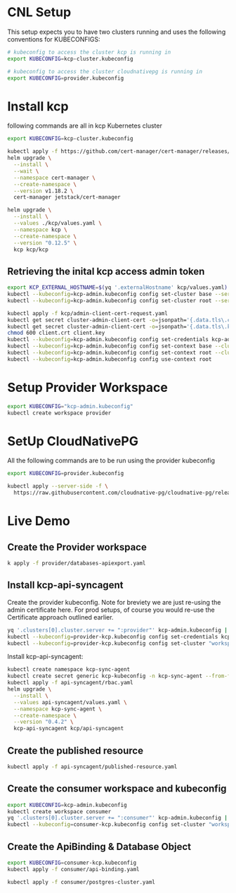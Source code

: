 # CNL Setup

This setup expects you to have two clusters running and uses the following conventions for KUBECONFIGS:

```sh
# kubeconfig to access the cluster kcp is running in
export KUBECONFIG=kcp-cluster.kubeconfig

# kubeconfig to access the cluster cloudnativepg is running in
export KUBECONFIG=provider.kubeconfig
```

# Install kcp

following commands are all in kcp Kubernetes cluster

```sh
export KUBECONFIG=kcp-cluster.kubeconfig
```

```sh
kubectl apply -f https://github.com/cert-manager/cert-manager/releases/download/v1.18.2/cert-manager.crds.yaml
helm upgrade \
  --install \
  --wait \
  --namespace cert-manager \
  --create-namespace \
  --version v1.18.2 \
  cert-manager jetstack/cert-manager
```

```sh
helm upgrade \
  --install \
  --values ./kcp/values.yaml \
  --namespace kcp \
  --create-namespace \
  --version "0.12.5" \
  kcp kcp/kcp
```

## Retrieving the inital kcp access admin token

```sh
export KCP_EXTERNAL_HOSTNAME=$(yq '.externalHostname' kcp/values.yaml)
kubectl --kubeconfig=kcp-admin.kubeconfig config set-cluster base --server https://$KCP_EXTERNAL_HOSTNAME:8443 --certificate-authority=ca.crt
kubectl --kubeconfig=kcp-admin.kubeconfig config set-cluster root --server https://$KCP_EXTERNAL_HOSTNAME:8443/clusters/root --certificate-authority=ca.crt
```

```sh
kubectl apply -f kcp/admin-client-cert-request.yaml
kubectl get secret cluster-admin-client-cert -o=jsonpath='{.data.tls\.crt}' | base64 -d > client.crt
kubectl get secret cluster-admin-client-cert -o=jsonpath='{.data.tls\.key}' | base64 -d > client.key
chmod 600 client.crt client.key
kubectl --kubeconfig=kcp-admin.kubeconfig config set-credentials kcp-admin --client-certificate=client.crt --client-key=client.key --embed-certs=true
kubectl --kubeconfig=kcp-admin.kubeconfig config set-context base --cluster=base --user=kcp-admin
kubectl --kubeconfig=kcp-admin.kubeconfig config set-context root --cluster=root --user=kcp-admin
kubectl --kubeconfig=kcp-admin.kubeconfig config use-context root
```

# Setup Provider Workspace

```sh
export KUBECONFIG="kcp-admin.kubeconfig"
kubectl create workspace provider
```

# SetUp CloudNativePG 

All the following commands are to be run using the provider kubeconfig

```sh
export KUBECONFIG=provider.kubeconfig
```

```sh
kubectl apply --server-side -f \
  https://raw.githubusercontent.com/cloudnative-pg/cloudnative-pg/release-1.27/releases/cnpg-1.27.0.yaml
```

# Live Demo

## Create the Provider workspace

```sh
k apply -f provider/databases-apiexport.yaml
```

## Install kcp-api-syncagent

Create the provider kubeconfig. Note for breviety we are just re-using the admin certificate here.
For prod setups, of course you would re-use the Certificate approach outlined earlier.

```sh
yq '.clusters[0].cluster.server += ":provider"' kcp-admin.kubeconfig | sed 's/admin-kcp/provider-kcp/g' > provider-kcp.kubeconfig
kubectl --kubeconfig=provider-kcp.kubeconfig config set-credentials kcp-admin --client-key=client.key --client-certificate=client.crt --embed-certs=true
kubectl --kubeconfig=provider-kcp.kubeconfig config set-cluster "workspace.kcp.io/current" --server https://$KCP_EXTERNAL_HOSTNAME:8443/clusters/root:provider --certificate-authority=ca.crt --embed-certs=true
```

Install kcp-api-syncagent:

```sh
kubectl create namespace kcp-sync-agent
kubectl create secret generic kcp-kubeconfig -n kcp-sync-agent --from-file=kubeconfig=provider-kcp.kubeconfig
kubectl apply -f api-syncagent/rbac.yaml
helm upgrade \
  --install \
  --values api-syncagent/values.yaml \
  --namespace kcp-sync-agent \
  --create-namespace \
  --version "0.4.2" \
  kcp-api-syncagent kcp/api-syncagent
```

## Create the published resource

```sh
kubectl apply -f api-syncagent/published-resource.yaml
```

## Create the consumer workspace and kubeconfig

```sh
export KUBECONFIG=kcp-admin.kubeconfig
kubectl create workspace consumer
yq '.clusters[0].cluster.server += ":consumer"' kcp-admin.kubeconfig | sed 's/admin-kcp/provider-kcp/g' > consumer-kcp.kubeconfig
kubectl --kubeconfig=consumer-kcp.kubeconfig config set-cluster "workspace.kcp.io/current" --server https://$KCP_EXTERNAL_HOSTNAME:8443/clusters/root:consumer --certificate-authority=ca.crt --embed-certs=true
```

## Create the ApiBinding & Database Object

```sh
export KUBECONFIG=consumer-kcp.kubeconfig
kubectl apply -f consumer/api-binding.yaml
```

```sh
kubectl apply -f consumer/postgres-cluster.yaml
```

